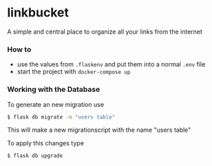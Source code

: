 # linkbucket
A simple and central place to organize all your links from the internet

### How to
- use the values from `.flaskenv` and put them into a normal `.env` file
- start the project with `docker-compose up`


### Working with the Database
To generate an new migration use
```bash
$ flask db migrate -m "users table"
```
This will make a new migrationscript with the name "users table"

To apply this changes type
```bash
$ flask db upgrade
```
